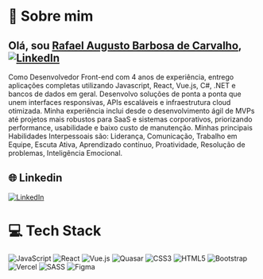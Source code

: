 # 💫 Sobre mim

## Olá, sou [**Rafael Augusto Barbosa de Carvalho**](https://www.linkedin.com/in/rafael-carvalho-81ab5a212/), [![LinkedIn](https://img.shields.io/badge/Portfolio-543DE0?style=for-the-badge&logo=About.me&logoColor=white)]([https://linkedin.com/in/rafael-carvalho-81ab5a212/](https://rafael-carvalho-dev-portfolio.vercel.app/))
Como Desenvolvedor Front-end com 4 anos de experiência, entrego aplicações completas utilizando Javascript, React, Vue.js, C#, .NET e bancos de dados em geral. Desenvolvo soluções de ponta a ponta que unem interfaces responsivas, APIs escaláveis e infraestrutura cloud otimizada. Minha experiência inclui desde o desenvolvimento ágil de MVPs até projetos mais robustos para SaaS e sistemas corporativos, priorizando performance, usabilidade e baixo custo de manutenção. Minhas principais Habilidades Interpessoais são: Liderança, Comunicação, Trabalho em Equipe, Escuta Ativa, Aprendizado contínuo, Proatividade, Resolução de problemas, Inteligência Emocional.

## 🌐 Linkedin

[![LinkedIn](https://img.shields.io/badge/LinkedIn-%230077B5.svg?logo=linkedin&logoColor=white)](https://linkedin.com/in/rafael-carvalho-81ab5a212/)

# 💻 Tech Stack

![JavaScript](https://img.shields.io/badge/javascript-%23323330.svg?style=for-the-badge&logo=javascript&logoColor=%23F7DF1E) ![React](https://img.shields.io/badge/-ReactJs-61DAFB?logo=react&logoColor=white&style=for-the-badge) ![Vue.js](https://img.shields.io/badge/Vue.js-%234FC08D?style=for-the-badge&logo=vue.js&logoColor=white) ![Quasar](https://img.shields.io/badge/Quasar-%2300B4FF?style=for-the-badge&logo=quasar&logoColor=white) ![CSS3](https://img.shields.io/badge/css3-%231572B6.svg?style=for-the-badge&logo=css3&logoColor=white) ![HTML5](https://img.shields.io/badge/html5-%23E34F26.svg?style=for-the-badge&logo=html5&logoColor=white) ![Bootstrap](https://img.shields.io/badge/bootstrap-%23563D7C.svg?style=for-the-badge&logo=bootstrap&logoColor=white) ![Vercel](https://img.shields.io/badge/vercel-%23000000.svg?style=for-the-badge&logo=vercel&logoColor=white) ![SASS](https://img.shields.io/badge/SASS-hotpink.svg?style=for-the-badge&logo=SASS&logoColor=white) ![Figma](https://img.shields.io/badge/figma-%23F24E1E.svg?style=for-the-badge&logo=figma&logoColor=white)
